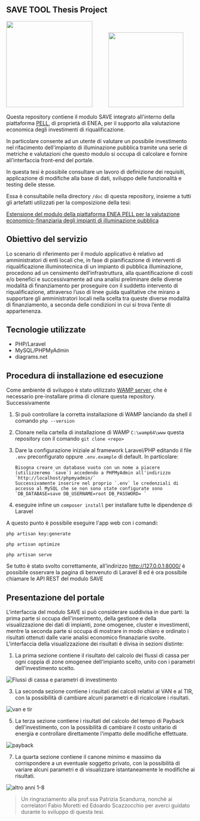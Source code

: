 ## SAVE TOOL Thesis Project

<img src="https://github.com/fabiomor/save-module-2.0/assets/39970186/962695d5-abe1-479e-a27b-954fb2808444" width="230"> &nbsp; &nbsp; &nbsp; &nbsp; &nbsp; <img src="https://github.com/fabiomor/save-module-2.0/assets/39970186/6bcb3657-f996-4a7e-8093-7608093e60ce" width="200">

Questa repository contiene il modulo SAVE integrato all'interno della piattaforma [PELL](https://www.pell.enea.it/), di proprietà di ENEA, per il supporto alla valutazione economica degli investimenti di riqualificazione.

In particolare consente ad un utente di valutare un possibile investimento nel rifacimento dell'impianto di illuminazione pubblica tramite una serie di metriche e valutazioni che questo modulo si occupa di calcolare e fornire all'interfaccia front-end del portale.

In questa tesi è possibile consultare un lavoro di definizione dei requisiti, applicazione di modifiche alla base di dati, sviluppo delle funzionalità e testing delle stesse.

Essa è consultabile nella directory `/doc` di questa repository, insieme a tutti gli artefatti utilizzati per la composizione della tesi:

[Estensione del modulo della piattaforma ENEA PELL per la valutazione economico-finanziaria degli impianti di illuminazione pubblica](https://github.com/fabiomor/save-module-2.0/blob/main/doc/Tesi%20ENEA%20SAVE%20greco%20gamba%202023.pdf)
## Obiettivo del servizio

Lo scenario di riferimento per il modulo applicativo è relativo ad amministratori di enti locali che, in fase di pianificazione di interventi di riqualificazione illuminotecnica di un impianto di pubblica illuminazione, procedono ad un censimento dell’infrastruttura, alla quantificazione di costi e/o benefici e successivamente ad una analisi preliminare delle diverse modalità di finanziamento per proseguire con il suddetto intervento di riqualificazione, attraverso l’uso di linee guida qualitative che mirano a supportare gli amministratori locali nella scelta tra queste diverse modalità di finanziamento, a seconda delle condizioni in cui si trova l’ente di appartenenza.

## Tecnologie utilizzate

* PHP/Laravel 
* MySQL/PHPMyAdmin 
* diagrams.net

## Procedura di installazione ed esecuzione

Come ambiente di sviluppo è stato utilizzato [WAMP server](https://www.wampserver.com/en/), che è necessario pre-installare prima di clonare questa repository. Successivamente 
1. Si può controllare la corretta installazione di WAMP lanciando da shell il comando `php --version`
2. Clonare nella cartella di installazione di WAMP `C:\wamp64\www` questa repository con il comando `git clone <repo>`
3. Dare la configurazione iniziale al framework Laravel/PHP editando il file `.env` preconfigurato oppure `.env.example` di default. In particolare:

       Bisogna creare un database vuoto con un nome a piacere (utilizzeremo `save`) accedendo a PHPMyAdmin all'indirizzo `http://localhost/phpmyadmin/`
       Successivamente inserire nel proprio `.env` le credenziali di accesso al MySQL che se non sono state configurate sono `DB_DATABASE=save DB_USERNAME=root DB_PASSWORD= `
5. eseguire infine un `composer install` per installare tutte le dipendenze di Laravel

A questo punto è possibile eseguire l'app web con i comandi:

`php artisan key:generate`

`php artisan optimize`

`php artisan serve`

Se tutto è stato svolto correttamente, all'indirizzo http://127.0.0.1:8000/ è possibile osservare la pagina di benvenuto di Laravel 8 ed è ora possibile chiamare le API REST del modulo SAVE

## Presentazione del portale

L'interfaccia del modulo SAVE si può considerare suddivisa in due parti: la prima parte si occupa dell'inserimento, della gestione e della visualizzazione dei dati di impianti, zone omogenee, cluster e investimenti, mentre la seconda parte si occupa di mostrare in modo chiaro e ordinato i risultati ottenuti dalle varie analisi economico finanaziarie svolte.
L'interfaccia della visualizzazione dei risultati è divisa in sezioni distinte:
1. La prima sezione contiene il risultato del calcolo dei flussi di cassa per ogni coppia di zone omogenee dell'impianto scelto, unito con i parametri dell'investimento scelto.

![Flussi di cassa e parametri di investimento](https://github.com/fabiomor/save-module-2.0/assets/64854693/38791e32-4cf9-44ee-a34c-4f3abce153f8)

3. La seconda sezione contiene i risultati dei calcoli relativi al VAN e al TIR, con la possibilità di cambiare alcuni parametri e di ricalcolare i risultati.

![van e tir](https://github.com/fabiomor/save-module-2.0/assets/64854693/cbba87cf-1d2b-4507-86ce-6a8f55e61aed)

5. La terza sezione contiene i risultati del calcolo del tempo di Payback dell'investimento, con la possibilità di cambiare il costo unitario di energia e controllare direttamente l'impatto delle modifiche effettuate.

![payback](https://github.com/fabiomor/save-module-2.0/assets/64854693/b2509adf-5d27-483e-86cf-c8c4044b11d4)

7. La quarta sezione contiene il canone minimo e massimo da corrispondere a un eventuale soggetto privato, con la possibilità di variare alcuni parametri e di visualizzare istantaneamente le modifiche ai risultati.

![altro anni 1-8](https://github.com/fabiomor/save-module-2.0/assets/64854693/6b2aee72-32ee-42a7-8d25-92f4b83210b2)



 > Un ringraziamento alla prof.ssa Patrizia Scandurra, nonchè ai correlatori Fabio Moretti ed Edoardo Scazzocchio per averci guidato durante lo sviluppo di questa tesi.


